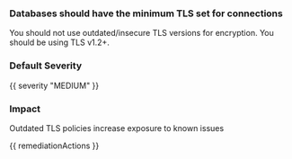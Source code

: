 
### Databases should have the minimum TLS set for connections

You should not use outdated/insecure TLS versions for encryption. You should be using TLS v1.2+.

### Default Severity
{{ severity "MEDIUM" }}

### Impact
Outdated TLS policies increase exposure to known issues

<!-- DO NOT CHANGE -->
{{ remediationActions }}

